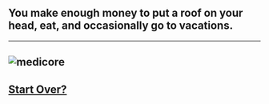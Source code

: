 ## You make enough money to put a roof on your head, eat, and occasionally go to vacations.
---
![medicore](https://cdn1.vectorstock.com/i/1000x1000/99/85/scale-of-work-life-balance-business-and-leisure-vector-19719985.jpg)
---
## [Start Over?](../home.md)
